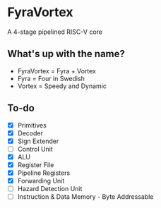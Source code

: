 # FyraVortex

A 4-stage pipelined RISC-V core

## What's up with the name?
- FyraVortex = Fyra + Vortex
- Fyra = Four in Swedish
- Vortex = Speedy and Dynamic 

## To-do
- [x] Primitives
- [x] Decoder
- [x] Sign Extender
- [ ] Control Unit
- [x] ALU
- [x] Register File
- [x] Pipeline Registers
- [x] Forwarding Unit
- [ ] Hazard Detection Unit
- [ ] Instruction & Data Memory - Byte Addressable
